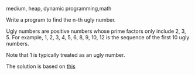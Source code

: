 medium, heap, dynamic programming,math

Write a program to find the n-th ugly number.

Ugly numbers are positive numbers whose prime factors only include 2, 3, 5. For example, 1, 2, 3, 4, 5, 6, 8, 9, 10, 12 is the sequence of the first 10 ugly numbers.

Note that 1 is typically treated as an ugly number.

The solution is based on [this](https://discuss.leetcode.com/topic/21882/my-16ms-c-dp-solution-with-short-explanation)
